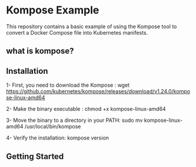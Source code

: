 # Kompose Example

This repository contains a basic example of using the Kompose tool to convert a Docker Compose file into Kubernetes manifests.
## what is kompose?

## Installation 
1- First, you need to download the Kompose : 
wget https://github.com/kubernetes/kompose/releases/download/v1.24.0/kompose-linux-amd64

2- Make the binary executable : 
chmod +x kompose-linux-amd64

3- Move the binary to a directory in your PATH:
sudo mv kompose-linux-amd64 /usr/local/bin/kompose

4- Verify the installation: 
 kompose version

## Getting Started


